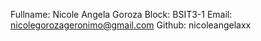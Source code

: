 Fullname:   Nicole Angela Goroza
Block:  BSIT3-1
Email:  nicolegorozageronimo@gmail.com
Github: nicoleangelaxx